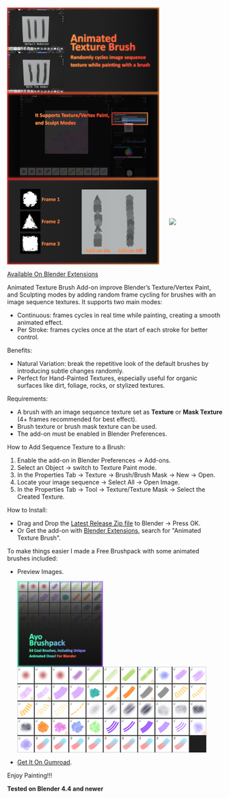 <p>
  <img src="./assets/thumbnail.png" height="200" style="vertical-align:middle; margin-right:20px;" />
  <img src="./assets/sidebar UI.png" height="200" style="vertical-align:middle; margin-right:20px;" />
    <img src="./assets/example1 brush.png" height="200" style="vertical-align:middle; margin-right:20px;" />
  <img src="./assets/example.gif" height="200" style="vertical-align:middle;" />
</p>

[Available On Blender Extensions](https://extensions.blender.org/add-ons/animated-brush/)

Animated Texture Brush Add-on improve Blender’s Texture/Vertex Paint, and Sculpting modes by adding random frame cycling for brushes with an image sequence textures. It supports two main modes:
- Continuous: frames cycles in real time while painting, creating a smooth animated effect.
- Per Stroke: frames cycles once at the start of each stroke for better control.

Benefits:
- Natural Variation: break the repetitive look of the default brushes by introducing subtle changes randomly.
- Perfect for Hand-Painted Textures, especially useful for organic surfaces like dirt, foliage, rocks, or stylized textures.

Requirements:
- A brush with an image sequence texture set as __Texture__ or __Mask Texture__ (4+ frames recommended for best effect).
- Brush texture or brush mask texture can be used.
- The add-on must be enabled in Blender Preferences.

How to Add Sequence Texture to a Brush:
1. Enable the add-on in Blender Preferences → Add-ons.
2. Select an Object → switch to Texture Paint mode.
3. In the Properties Tab → Texture → Brush/Brush Mask → New → Open.
4. Locate your image sequence → Select All → Open Image.
5. In the Properties Tab → Tool → Texture/Texture Mask → Select the Created Texture.

How to Install:
- Drag and Drop the [Latest Release Zip file](https://github.com/Kvendy-an/Animated-Texture-Brush-For-Blender/releases) to Blender → Press OK.
- Or Get the add-on with [Blender Extensions](https://extensions.blender.org/add-ons/animated-brush/), search for "Animated Texture Brush".

To make things easier I made a Free Brushpack with some animated brushes included:
- Preview Images. <p> <img src="./assets/ayo thumbnail.png" height="200" style="vertical-align:middle; margin-right:20px;" /> <img src="./assets/ayo brushpack.png" height="200" style="vertical-align:middle; margin-right:20px;" /> </p>
- [Get It On Gumroad](https://kvendy.gumroad.com/l/bhnjmo).

Enjoy Painting!!!

__Tested on Blender 4.4 and newer__
